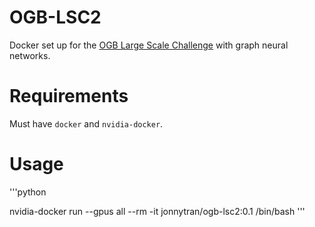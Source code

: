 # OGB-LSC2
Docker set up for the [OGB Large Scale Challenge](https://ogb.stanford.edu/neurips2022/) with graph neural networks.

# Requirements
Must have `docker` and `nvidia-docker`.

# Usage
'''python

nvidia-docker run --gpus all --rm -it jonnytran/ogb-lsc2:0.1 /bin/bash
'''
